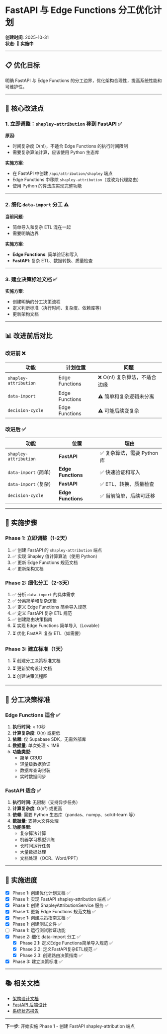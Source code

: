 # FastAPI 与 Edge Functions 分工优化计划

**创建时间**: 2025-10-31  
**状态**: 🚀 **实施中**

---

## 📋 优化目标

明确 FastAPI 与 Edge Functions 的分工边界，优化架构合理性，提高系统性能和可维护性。

---

## 🎯 核心改进点

### 1. 立即调整：`shapley-attribution` 移到 FastAPI ✅

**原因**: 
- 时间复杂度 O(n!)，不适合 Edge Functions 的执行时间限制
- 需要复杂算法计算，应该使用 Python 生态库

**实施方案**:
- 在 FastAPI 中创建 `/api/attribution/shapley` 端点
- Edge Functions 中移除 `shapley-attribution`（或改为代理路由）
- 使用 Python 的算法库实现完整功能

---

### 2. 细化 `data-import` 分工 ⚠️

**当前问题**: 
- 简单导入和复杂 ETL 混在一起
- 需要明确边界

**实施方案**:
- **Edge Functions**: 简单验证和写入
- **FastAPI**: 复杂 ETL、数据转换、质量检查

---

### 3. 建立决策标准文档 ✅

**实施方案**:
- 创建明确的分工决策流程
- 定义判断标准（执行时间、复杂度、依赖库等）
- 更新架构文档

---

## 📊 改进前后对比

### 改进前 ❌

| 功能 | 计划位置 | 问题 |
|------|---------|------|
| `shapley-attribution` | Edge Functions | ❌ O(n!) 复杂算法，不适合边缘 |
| `data-import` | Edge Functions | ⚠️ 简单和复杂逻辑未分离 |
| `decision-cycle` | Edge Functions | ⚠️ 可能后续变复杂 |

### 改进后 ✅

| 功能 | 位置 | 理由 |
|------|------|------|
| `shapley-attribution` | **FastAPI** | ✅ 复杂算法，需要 Python 库 |
| `data-import` (简单) | **Edge Functions** | ✅ 快速验证和写入 |
| `data-import` (复杂) | **FastAPI** | ✅ ETL、转换、质量检查 |
| `decision-cycle` | **Edge Functions** | ✅ 当前简单，后续可迁移 |

---

## 🔧 实施步骤

### Phase 1: 立即调整（1-2天）

1. ✅ 创建 FastAPI 的 `shapley-attribution` 端点
2. ✅ 实现 Shapley 值计算算法（使用 Python）
3. ✅ 更新 Edge Functions 规范文档
4. ✅ 更新架构文档

### Phase 2: 细化分工（2-3天）

1. ✅ 分析 `data-import` 的具体需求
2. ✅ 分离简单和复杂逻辑
3. ✅ 定义 Edge Functions 简单导入规范
4. ✅ 定义 FastAPI 复杂 ETL 规范
5. ✅ 创建路由决策指南
6. ⏳ 实现 Edge Functions 简单导入（Lovable）
7. ⏳ 优化 FastAPI 复杂 ETL（如需要）

### Phase 3: 建立标准（1天）

1. ⏳ 创建分工决策标准文档
2. ⏳ 更新架构设计文档
3. ⏳ 创建决策流程图

---

## 📐 分工决策标准

### Edge Functions 适合 ✅

1. **执行时间**: < 10秒
2. **计算复杂度**: O(n) 或更低
3. **依赖**: 仅 Supabase SDK，无需外部库
4. **数据量**: 单次处理 < 1MB
5. **功能类型**: 
   - 简单 CRUD
   - 轻量级数据验证
   - 数据库查询封装
   - 实时数据同步

### FastAPI 适合 ✅

1. **执行时间**: 无限制（支持异步任务）
2. **计算复杂度**: O(n²) 或更高
3. **依赖**: 需要 Python 生态库（pandas、numpy、scikit-learn 等）
4. **数据量**: 支持大文件处理
5. **功能类型**:
   - 复杂算法计算
   - 机器学习模型训练
   - 长时间运行任务
   - 大量数据处理
   - 文档处理（OCR、Word/PPT）

---

## 🚀 实施进度

- [x] Phase 1: 创建优化计划文档 ✅
- [x] Phase 1: 实现 FastAPI shapley-attribution 端点 ✅
- [x] Phase 1: 创建 ShapleyAttributionService 服务 ✅
- [x] Phase 1: 更新 Edge Functions 规范文档 ✅
- [x] Phase 1: 创建决策指南文档 ✅
- [x] Phase 1: 创建测试文件 ✅
- [ ] Phase 1: 运行测试验证功能
- [x] Phase 2: 细化 data-import 分工 ✅
  - [x] Phase 2.1: 定义Edge Functions简单导入规范 ✅
  - [x] Phase 2.2: 定义FastAPI复杂ETL规范 ✅
  - [x] Phase 2.3: 创建路由决策指南 ✅
- [x] Phase 3: 建立决策标准 ✅

---

## 📚 相关文档

- [架构设计文档](../architecture/SUPABASE_EDGE_FUNCTIONS_SPEC.md)
- [FastAPI 后端设计](../CURSOR_COMPLETED_MODULES.md)
- [系统状态报告](../SYSTEM_STATUS_REPORT.md)

---

**下一步**: 开始实施 Phase 1 - 创建 FastAPI shapley-attribution 端点

